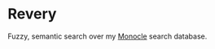 # Revery

Fuzzy, semantic search over my [Monocle](https://thesephist.com/posts/monocle/) search database.

